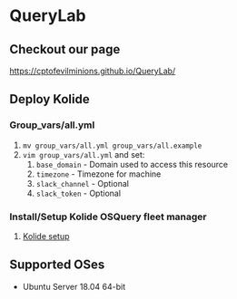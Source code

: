 # QueryLab

## Checkout our page
https://cptofevilminions.github.io/QueryLab/


## Deploy Kolide
### Group_vars/all.yml
1. `mv group_vars/all.yml group_vars/all.example`
1. `vim group_vars/all.yml` and set:
    1. `base_domain` - Domain used to access this resource
    1. `timezone` - Timezone for machine
    1. `slack_channel` - Optional
    1. `slack_token` - Optional

### Install/Setup Kolide OSQuery fleet manager
1. [Kolide setup](docs/kolide.md)


## Supported OSes
* Ubuntu Server 18.04 64-bit